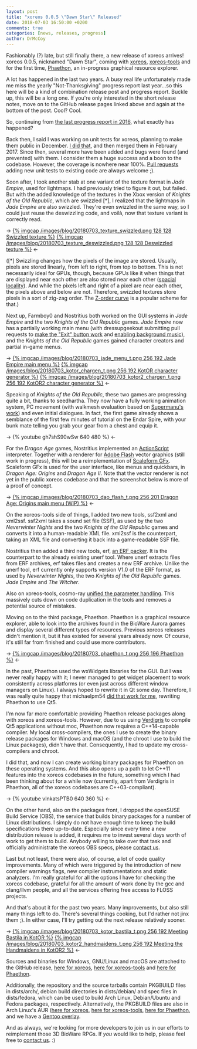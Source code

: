```yaml
---
layout: post
title: "xoreos 0.0.5 \"Dawn Star\" Released"
date: 2018-07-03 16:50:00 +0200
comments: true
categories: [news, releases, progress]
author: DrMcCoy
---
```


Fashionably (?) late, but still finally there, a new release of xoreos arrives! xoreos 0.0.5, nicknamed "Dawn Star", coming with [xoreos](https://github.com/xoreos/xoreos/releases/tag/v0.0.5), [xoreos-tools](https://github.com/xoreos/xoreos-tools/releases/tag/v0.0.5) and for the first time, [Phaethon](https://github.com/xoreos/phaethon/releases/tag/v0.0.5), an in-progress graphical resource explorer.

A lot has happened in the last two years. A busy real life unfortunately made me miss the yearly "Not-Thanksgiving" progress report last year...so this here will be a kind of combination release post and progress report. Buckle up, this will be a long one. If you're only interested in the short release notes, move on to the GitHub release pages linked above and again at the bottom of the post. Cool? Cool.

So, continuing from [the last progress report in 2016](/blog/2016/11/24/not-thanksgiving-2016/), what exactly has happened?

Back then, I said I was working on unit tests for xoreos, planning to make them public in December. [I did that](https://github.com/xoreos/xoreos/pull/133), and then merged them in February 2017. Since then, several more have been added and bugs were found (and prevented) with them. I consider them a huge success and a boon to the codebase. However, the coverage is nowhere near 100%. [Pull requests](https://github.com/xoreos/xoreos/pulls) adding new unit tests to existing code are always welcome ;).

Soon after, I took another stab at one variant of the texture format in *Jade Empire*, used for lightmaps. I had previously tried to figure it out, but failed. But with the added knowledge of the textures in the Xbox version of *Knights of the Old Republic*, which are swizzled [\*], I realized that the lightmaps in *Jade Empire* are also swizzled. They're even swizzled in the same way, so I could just reuse the deswizzling code, and voilà, now that texture variant is correctly read.

-> [{% imgcap /images/blog/20180703_texture_swizzled.png 128 128 Swizzled texture %}](/images/blog/20180703_texture_swizzled.png) [{% imgcap /images/blog/20180703_texture_deswizzled.png 128 128 Deswizzled texture %}](/images/blog/20180703_texture_deswizzled.png) <-

([\*] Swizzling changes how the pixels of the image are stored. Usually, pixels are stored linearly, from left to right, from top to bottom. This is not necessarily ideal for GPUs, though, because GPUs like it when things that are displayed near each other are also stored near each other ([spacial locality](https://en.wikipedia.org/wiki/Locality_of_reference)). And while the pixels left and right of a pixel are near each other, the pixels above and below are not. Therefore, swizzled textures store pixels in a sort of zig-zag order. The [Z-order curve](https://en.wikipedia.org/wiki/Z-order_curve) is a popular scheme for that.)

Next up, Farmboy0 and Nostritius both worked on the GUI systems in *Jade Empire* and the two *Knights of the Old Republic* games. *Jade Empire* now has a partially working main menu (with dressupgeekout submitting pull requests to [make the "Exit" button work](https://github.com/xoreos/xoreos/pull/277) and [enabling background music](https://github.com/xoreos/xoreos/pull/272)), and the *Knights of the Old Republic* games gained character creators and partial in-game menus.

-> [{% imgcap /images/blog/20180703_jade_menu_t.png 256 192 Jade Empire main menu %}](/images/blog/20180703_jade_menu.png) [{% imgcap /images/blog/20180703_kotor_chargen_t.png 256 192 KotOR character generator %}](/images/blog/20180703_kotor_chargen.png) [{% imgcap /images/blog/20180703_kotor2_chargen_t.png 256 192 KotOR2 character generator %}](/images/blog/20180703_kotor2_chargen.png) <-

Speaking of *Knights of the Old Republic*, these two games are progressing quite a bit, thanks to seedhartha. They now have a fully working animation system, PC movement (with walkmesh evaluation based on [Supermanu's work](https://github.com/xoreos/xoreos/pull/211)) and even initial dialogues. In fact, the first game already shows a semblance of the first few minutes of tutorial on the Endar Spire, with your bunk mate telling you grab your gear from a chest and equip it.

-> {% youtube gh7shS90wSw 640 480 %} <-

For the *Dragon Age* games, Nostritius implemented an [ActionScript](https://en.wikipedia.org/wiki/ActionScript) interpreter. Together with a renderer for [Adobe Flash](https://en.wikipedia.org/wiki/Adobe_Flash) vector graphics (still work in progress), this will be a reimplementation of [Scaleform GFx](https://en.wikipedia.org/wiki/Scaleform_GFx). Scaleform GFx is used for the user interface, like menus and quickbars, in *Dragon Age: Origins* and *Dragon Age II*. Note that the vector renderer is not yet in the public xoreos codebase and that the screenshot below is more of a proof of concept.

-> [{% imgcap /images/blog/20180703_dao_flash_t.png 256 201 Dragon Age: Origins main menu (WIP) %}](/images/blog/20180703_dao_flash.png) <-

On the xoreos-tools side of things, I added two new tools, ssf2xml and xml2ssf. ssf2xml takes a sound set file (SSF), as used by the two *Neverwinter Nights* and the two *Knights of the Old Republic* games and converts it into a human-readable XML file. xml2ssf is the counterpart, taking an XML file and converting it back into a game-readable SSF file.

Nostritius then added a third new tools, erf, [an ERF packer](https://github.com/xoreos/xoreos-tools/pull/19). It is the counterpart to the already existing unerf tool. Where unerf extracts files from ERF archives, erf takes files and creates a new ERF archive. Unlike the unerf tool, erf currently only supports version V1.0 of the ERF format, as used by *Neverwinter Nights*, the two *Knights of the Old Republic* games. *Jade Empire* and *The Witcher*.

Also on xoreos-tools, cosmo-ray [unified the parameter handling](https://github.com/xoreos/xoreos-tools/pull/8). This massively cuts down on code duplication in the tools and removes a potential source of mistakes.

Moving on to the third package, Phaethon. Phaethon is a graphical resource explorer, able to look into the archives found in the BioWare Aurora games and display several different types of resources. Previous xoreos releases didn't mention it, but it has existed for several years already now. Of course, it's still far from finished and could use more contributors.

-> [{% imgcap /images/blog/20180703_phaethon_t.png 256 196 Phaethon %}](/images/blog/20180703_phaethon.png) <-

In the past, Phaethon used the wxWidgets libraries for the GUI. But I was never really happy with it; I never managed to get widget placement to work consistently across platforms (or even just across different window managers on Linux). I always hoped to rewrite it in Qt some day. Therefore, I was really quite happy that michaelpm54 [did that work for me](https://github.com/xoreos/phaethon/pull/7), rewriting Phaethon to use Qt5.

I'm now far more comfortable providing Phaethon release packages along with xoreos and xoreos-tools. However, due to us using [Verdigris](https://woboq.com/blog/verdigris-qt-without-moc.html) to compile Qt5 applications without moc, Phaethon now requires a C++14-capable compiler. My local cross-compilers, the ones I use to create the binary release packages for Windows and macOS (and the chroot I use to build the Linux packages), didn't have that.  Consequently, I had to update my cross-compilers and chroot.

I did that, and now I can create working binary packages for Phaethon on these operating systems. And this also opens up a path to let C++11 features into the xoreos codebases in the future, something which I had been thinking about for a while now (currently, apart from Verdigris in Phaethon, all of the xoreos codebases are C++03-compliant).

-> {% youtube vInkatsPTB0 640 360 %} <-

On the other hand, also on the packages front, I dropped the openSUSE Build Service (OBS), the service that builds binary packages for a number of Linux distributions. I simply do not have enough time to keep the build specifications there up-to-date. Especially since every time a new distribution release is added, it requires me to invest several days worth of work to get them to build. Anybody willing to take over that task and officially administrate the xoreos OBS specs, please [contact us](https://wiki.xoreos.org/index.php?title=Contact_us).

Last but not least, there were also, of course, a lot of code quality improvements. Many of which were triggered by the introduction of new compiler warnings flags, new compiler instrumentations and static analyzers. I'm really grateful for all the options I have for checking the xoreos codebase, grateful for all the amount of work done by the gcc and clang/llvm people, and all the services offering free access to FLOSS projects.

And that's about it for the past two years. Many improvements, but also still many things left to do. There's several things cooking, but I'd rather not jinx them ;). In either case, I'll try getting out the next release relatively sooner.

-> [{% imgcap /images/blog/20180703_kotor_bastila_t.png 256 192 Meeting Bastila in KotOR %}](/images/blog/20180703_kotor_bastila.png) [{% imgcap /images/blog/20180703_kotor2_handmaidens_t.png 256 192 Meeting the Handmaidens in KotOR2 %}](/images/blog/20180703_kotor2_handmaidens.png) <-

Sources and binaries for Windows, GNU/Linux and macOS are attached to the GitHub release, [here for xoreos](https://github.com/xoreos/xoreos/releases/tag/v0.0.5), [here for xoreos-tools](https://github.com/xoreos/xoreos-tools/releases/tag/v0.0.5) and [here for Phaethon](https://github.com/xoreos/phaethon/releases/tag/v0.0.5).

Additionally, the repository and the source tarballs contain PKGBUILD files in dists/arch/, debian build directories in dists/debian/ and spec files in dists/fedora, which can be used to build Arch Linux, Debian/Ubuntu  and Fedora packages, respectively. Alternatively, the PKGBUILD files are also in Arch Linux's AUR ([here for xoreos](https://aur.archlinux.org/packages/xoreos/), [here for xoreos-tools](https://aur.archlinux.org/packages/xoreos-tools/), [here for Phaethon](https://aur.archlinux.org/packages/phaethon/), and we have a [Gentoo overlay](https://github.com/xoreos/gentoo-overlay).

And as always, we're looking for more developers to join us in our efforts to reimplement those 3D BioWare RPGs. If *you* would like to help, please feel free to [contact us](https://wiki.xoreos.org/index.php?title=Contact_us). :)
